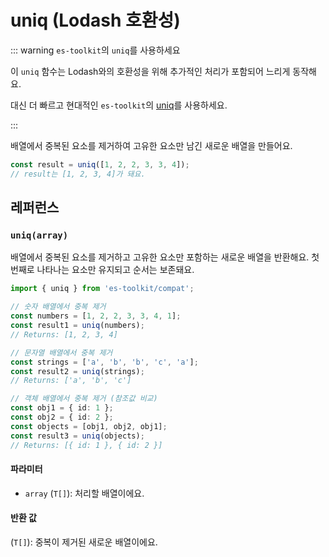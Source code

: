 # uniq (Lodash 호환성)

::: warning `es-toolkit`의 `uniq`를 사용하세요

이 `uniq` 함수는 Lodash와의 호환성을 위해 추가적인 처리가 포함되어 느리게 동작해요.

대신 더 빠르고 현대적인 `es-toolkit`의 [uniq](../../array/uniq.md)를 사용하세요.

:::

배열에서 중복된 요소를 제거하여 고유한 요소만 남긴 새로운 배열을 만들어요.

```typescript
const result = uniq([1, 2, 2, 3, 3, 4]);
// result는 [1, 2, 3, 4]가 돼요.
```

## 레퍼런스

### `uniq(array)`

배열에서 중복된 요소를 제거하고 고유한 요소만 포함하는 새로운 배열을 반환해요. 첫 번째로 나타나는 요소만 유지되고 순서는 보존돼요.

```typescript
import { uniq } from 'es-toolkit/compat';

// 숫자 배열에서 중복 제거
const numbers = [1, 2, 2, 3, 3, 4, 1];
const result1 = uniq(numbers);
// Returns: [1, 2, 3, 4]

// 문자열 배열에서 중복 제거
const strings = ['a', 'b', 'b', 'c', 'a'];
const result2 = uniq(strings);
// Returns: ['a', 'b', 'c']

// 객체 배열에서 중복 제거 (참조값 비교)
const obj1 = { id: 1 };
const obj2 = { id: 2 };
const objects = [obj1, obj2, obj1];
const result3 = uniq(objects);
// Returns: [{ id: 1 }, { id: 2 }]
```

#### 파라미터

- `array` (`T[]`): 처리할 배열이에요.

#### 반환 값

(`T[]`): 중복이 제거된 새로운 배열이에요.
